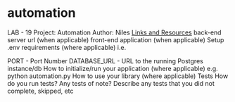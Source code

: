 # automation

LAB - 19
Project: Automation
Author: Niles
[Links and Resources](https://github.com/Niles086/automation)
back-end server url (when applicable)
front-end application (when applicable)
Setup
.env requirements (where applicable)
i.e.

PORT - Port Number
DATABASE_URL - URL to the running Postgres instance/db
How to initialize/run your application (where applicable)
e.g. python automation.py
How to use your library (where applicable)
Tests
How do you run tests?
Any tests of note?
Describe any tests that you did not complete, skipped, etc